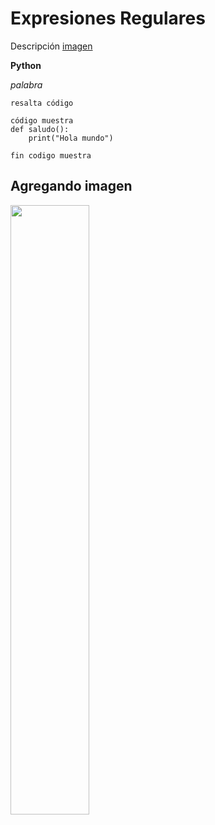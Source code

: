 # Expresiones Regulares 

Descripción [imagen]("#agregando-imagen")

**Python** 

*palabra* 

`resalta código` 

```
código muestra
def saludo():
	print("Hola mundo")

fin codigo muestra
```
## Agregando imagen

<img src="https://cdn4.josefacchin.com/wp-content/uploads/2020/02/como-quitar-el-fondo-de-una-imagen.png" width= "50%"/>




